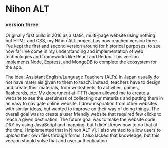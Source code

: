 # Nihon ALT
### version three

Originally first build in 2016 as a static, multi-page website using nothing but HTML and CSS, my Nihon ALT project has now reached version three. I've kept the first and second version around for historical purposes, to see how far I've come in my understanding and implementation of web technologies and frameworks like React and Redux. This version implements Node, Express, and MongoDB to complete the ecosystem  for the app.

The idea: Assistant English/Language Teachers (ALTs) in Japan usually do not have materials given to them to teach. Instead, teachers have to design and create their materials, from worksheets, to activities, games, flashcards, etc. My department at iTTTi Japan allowed me to create a website to see the usefulness of collecting our materials and putting them in an easy to navigate online website. I drew inspiration from other websites with similar ideas, but wanted to improve on their way of doing things. The overall goal was to create a user friendly website that required few clicks to reach a given destination. The future goal was to make the website code DRY by using JavaScript and mapping, but I didn't know how to do that at the time. I implemented that in Nihon ALT v1. I also wanted to allow users to upload their own files through forms. I also lacked that knowledge, but this version should solve that and user authentication.